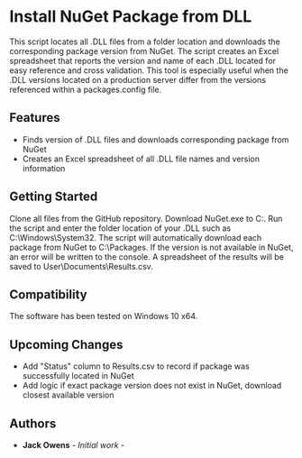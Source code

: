 # Install NuGet Package from DLL

This script locates all .DLL files from a folder location and downloads the corresponding package version from NuGet. The script creates an Excel spreadsheet that reports the version and name of each .DLL located for easy reference and cross validation. This tool is especially useful when the .DLL versions located on a production server differ from the versions referenced within a packages.config file.

## **Features**

- Finds version of .DLL files and downloads corresponding package from NuGet
- Creates an Excel spreadsheet of all .DLL file names and version information

## **Getting Started**

Clone all files from the GitHub repository. Download NuGet.exe to C:\. Run the script and enter the folder location of your .DLL such as C:\Windows\System32. The script will automatically download each package from NuGet to C:\Packages. If the version is not available in NuGet, an error will be written to the console. A spreadsheet of the results will be saved to User\Documents\Results.csv.

## **Compatibility**

The software has been tested on Windows 10 x64.

## **Upcoming Changes**
- Add "Status" column to Results.csv to record if package was successfully located in NuGet
- Add logic if exact package version does not exist in NuGet, download closest available version

## **Authors**

- **Jack Owens**  - _Initial work_ -

